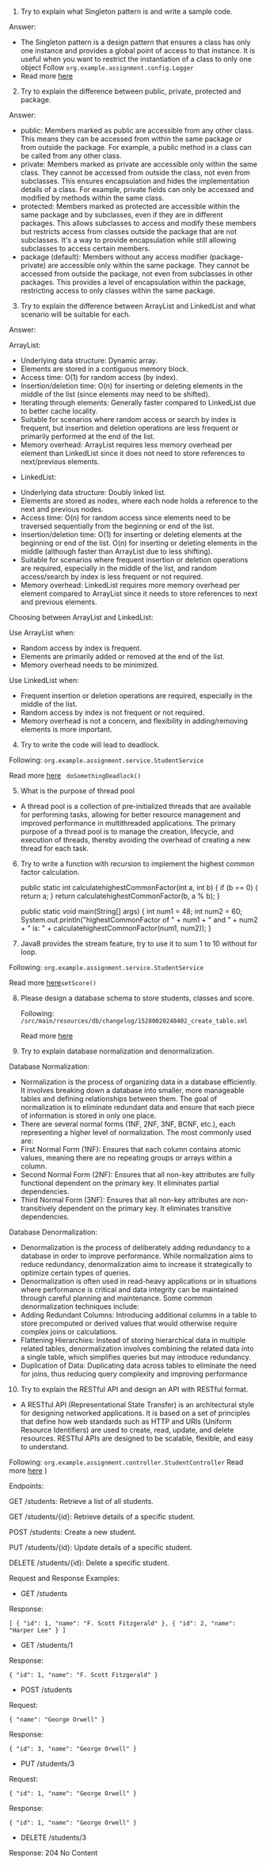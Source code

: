 1. Try to explain what Singleton pattern is and write a sample code. 

Answer: 
- The Singleton pattern is a design pattern that ensures a class has only one instance and provides 
a global point of access to that instance. It is useful when you want to restrict the instantiation 
of a class to only one object
    Follow `org.example.assignment.config.Logger`
- Read more [here](./src/main/java/org/example/assignment/config/Logger.java)
2. Try to explain the difference between public, private, protected and package.

Answer:

- public: Members marked as public are accessible from any other class. This means they can be 
accessed from within the same package or from outside the package. For example, a public method in
a class can be called from any other class.
- private: Members marked as private are accessible only within the same class. They cannot be 
accessed from outside the class, not even from subclasses. This ensures encapsulation and hides
the implementation details of a class. For example, private fields can only be accessed and 
modified by methods within the same class.
- protected: Members marked as protected are accessible within the same package and by subclasses, 
even if they are in different packages. This allows subclasses to access and modify these members 
but restricts access from classes outside the package that are not subclasses. It's a way to provide
encapsulation while still allowing subclasses to access certain members.
- package (default): Members without any access modifier (package-private) are accessible only 
within the same package. They cannot be accessed from outside the package, not even from subclasses 
in other packages. This provides a level of encapsulation within the package, restricting access to
only classes within the same package.

3. Try to explain the difference between ArrayList and LinkedList and what scenario will be suitable for each.

Answer: 

ArrayList:

+ Underlying data structure: Dynamic array.
+ Elements are stored in a contiguous memory block.
+ Access time: O(1) for random access (by index).
+ Insertion/deletion time: O(n) for inserting or deleting elements in the middle of the list (since elements may need to be shifted).
+ Iterating through elements: Generally faster compared to LinkedList due to better cache locality.
+ Suitable for scenarios where random access or search by index is frequent, but insertion and deletion operations are less frequent or primarily performed at the end of the list.
+ Memory overhead: ArrayList requires less memory overhead per element than LinkedList since it does not need to store references to next/previous elements.
- LinkedList:

+ Underlying data structure: Doubly linked list.
+ Elements are stored as nodes, where each node holds a reference to the next and previous nodes.
+ Access time: O(n) for random access since elements need to be traversed sequentially from the beginning or end of the list.
+ Insertion/deletion time: O(1) for inserting or deleting elements at the beginning or end of the list. O(n) for inserting or deleting elements in the middle (although faster than ArrayList due to less shifting).
+ Suitable for scenarios where frequent insertion or deletion operations are required, especially in the middle of the list, and random access/search by index is less frequent or not required.
+ Memory overhead: LinkedList requires more memory overhead per element compared to ArrayList since it needs to store references to next and previous elements.

Choosing between ArrayList and LinkedList:

Use ArrayList when:

+ Random access by index is frequent.
+ Elements are primarily added or removed at the end of the list.
+ Memory overhead needs to be minimized. 

Use LinkedList when:

+ Frequent insertion or deletion operations are required, especially in the middle of the list.
+ Random access by index is not frequent or not required.
+ Memory overhead is not a concern, and flexibility in adding/removing elements is more important.

4. Try to write the code will lead to deadlock.

Following: `org.example.assignment.service.StudentService` 

Read more [here](./src/main/java/org/example/assignment/service/impl/StudentServiceImpl.java)
` doSomethingDeadlock()`

5. What is the purpose of thread pool	

- A thread pool is a collection of pre-initialized threads that are available for performing tasks, allowing for better resource management and improved performance in multithreaded applications. The primary purpose of a thread pool is to manage the creation, lifecycle, and execution of threads, thereby avoiding the overhead of creating a new thread for each task.

6. Try to write a function with recursion to implement the highest common factor calculation.

   public static int calculatehighestCommonFactor(int a, int b) {
        if (b == 0) {
          return a;
        } 
        return calculatehighestCommonFactor(b, a % b);
    }

    public static void main(String[] args) {
        int num1 = 48;
        int num2 = 60;
        System.out.println("highestCommonFactor of " + num1 + " and " + num2 + " is: " + calculatehighestCommonFactor(num1, num2));
    }
7. Java8 provides the stream feature, try to use it to sum 1 to 10 without for loop.

Following: `org.example.assignment.service.StudentService`

Read more [here](./src/main/java/org/example/assignment/service/impl/StudentServiceImpl.java)`setScore()`

8. Please design a database schema to store students, classes and score.

   Following: `/src/main/resources/db/changelog/15280020240402_create_table.xml`

   Read more [here](./src/main/resources/db/changelog/15280020240402_create_table.xml)

9. Try to explain database normalization and denormalization.

Database Normalization:

- Normalization is the process of organizing data in a database efficiently. It involves breaking down a database into smaller, more manageable tables and defining relationships between them. The goal of normalization is to eliminate redundant data and ensure that each piece of information is stored in only one place.
- There are several normal forms (1NF, 2NF, 3NF, BCNF, etc.), each representing a higher level of normalization. The most commonly used are:
- First Normal Form (1NF): Ensures that each column contains atomic values, meaning there are no repeating groups or arrays within a column.
- Second Normal Form (2NF): Ensures that all non-key attributes are fully functional dependent on the primary key. It eliminates partial dependencies.
- Third Normal Form (3NF): Ensures that all non-key attributes are non-transitively dependent on the primary key. It eliminates transitive dependencies.

Database Denormalization:

- Denormalization is the process of deliberately adding redundancy to a database in order to improve performance. While normalization aims to reduce redundancy, denormalization aims to increase it strategically to optimize certain types of queries.
- Denormalization is often used in read-heavy applications or in situations where performance is critical and data integrity can be maintained through careful planning and maintenance. Some common denormalization techniques include:
- Adding Redundant Columns: Introducing additional columns in a table to store precomputed or derived values that would otherwise require complex joins or calculations.
- Flattening Hierarchies: Instead of storing hierarchical data in multiple related tables, denormalization involves combining the related data into a single table, which simplifies queries but may introduce redundancy.
- Duplication of Data: Duplicating data across tables to eliminate the need for joins, thus reducing query complexity and improving performance

10. Try to explain the RESTful API and design an API with RESTful format.

- A RESTful API (Representational State Transfer) is an architectural style for designing networked applications. It is based on a set of principles that define how web standards such as HTTP and URIs (Uniform Resource Identifiers) are used to create, read, update, and delete resources. RESTful APIs are designed to be scalable, flexible, and easy to understand.


Following: `org.example.assignment.controller.StudentController`
Read more [here](./src/main/java/org/example/assignment/controller/StudentController.java)
)


Endpoints:


GET /students: Retrieve a list of all students.

GET /students/{id}: Retrieve details of a specific student.

POST /students: Create a new student.

PUT /students/{id}: Update details of a specific student.

DELETE /students/{id}: Delete a specific student.

Request and Response Examples:

- GET /students

Response:

`[
{
"id": 1,
"name": "F. Scott Fitzgerald"
},
{
"id": 2,
"name": "Harper Lee"
}
]`

- GET /students/1

Response:

`{
"id": 1,
"name": "F. Scott Fitzgerald"
}`

- POST /students

Request:

`{
"name": "George Orwell"
}`

Response:

`{
"id": 3,
"name": "George Orwell"
}`
- PUT /students/3

Request:

`{
"id": 1,
"name": "George Orwell"
}`

Response:

`{
"id": 1,
"name": "George Orwell"
}`

- DELETE /students/3

Response: 204 No Content